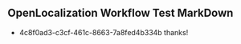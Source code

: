 ## OpenLocalization Workflow Test MarkDown
* 4c8f0ad3-c3cf-461c-8663-7a8fed4b334b 
thanks!<!--HONumber=Mar16_HO2-->
